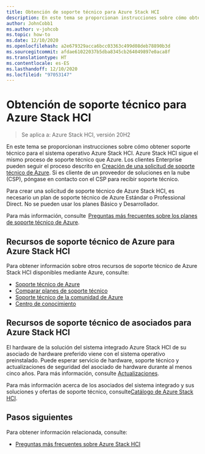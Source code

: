 ```yaml
---
title: Obtención de soporte técnico para Azure Stack HCI
description: En este tema se proporcionan instrucciones sobre cómo obtener soporte técnico para el sistema operativo Azure Stack HCI.
author: JohnCobb1
ms.author: v-johcob
ms.topic: how-to
ms.date: 12/10/2020
ms.openlocfilehash: a2e679329acca6bcc03363c499d08deb78890b3d
ms.sourcegitcommit: afdae61022037b5dba8345cb264049897e0aca8f
ms.translationtype: HT
ms.contentlocale: es-ES
ms.lasthandoff: 12/10/2020
ms.locfileid: "97053147"
---
```

# <a name="get-support-for-azure-stack-hci"></a>Obtención de soporte técnico para Azure Stack HCI

>Se aplica a: Azure Stack HCI, versión 20H2

En este tema se proporcionan instrucciones sobre cómo obtener soporte técnico para el sistema operativo Azure Stack HCI. Azure Stack HCI sigue el mismo proceso de soporte técnico que Azure. Los clientes Enterprise pueden seguir el proceso descrito en [Creación de una solicitud de soporte técnico de Azure](https://docs.microsoft.com/azure/azure-portal/supportability/how-to-create-azure-support-request). Si es cliente de un proveedor de soluciones en la nube (CSP), póngase en contacto con el CSP para recibir soporte técnico.

Para crear una solicitud de soporte técnico de Azure Stack HCI, es necesario un plan de soporte técnico de Azure Estándar o Professional Direct. No se pueden usar los planes Básico y Desarrollador.

Para más información, consulte  [Preguntas más frecuentes sobre los planes de soporte técnico de Azure](https://azure.microsoft.com/support/faq/).

## <a name="azure-support-resources-for-azure-stack-hci"></a>Recursos de soporte técnico de Azure para Azure Stack HCI
Para obtener información sobre otros recursos de soporte técnico de Azure Stack HCI disponibles mediante Azure, consulte:
- [Soporte técnico de Azure](https://azure.microsoft.com/support/options/)
- [Comparar planes de soporte técnico](https://azure.microsoft.com/support/plans/)
- [Soporte técnico de la comunidad de Azure](https://azure.microsoft.com/support/community/)
- [Centro de conocimiento](https://azure.microsoft.com/resources/knowledge-center/)

## <a name="partner-support-resources-for-azure-stack-hci"></a>Recursos de soporte técnico de asociados para Azure Stack HCI
El hardware de la solución del sistema integrado Azure Stack HCI de su asociado de hardware preferido viene con el sistema operativo preinstalado. Puede esperar servicio de hardware, soporte técnico y actualizaciones de seguridad del asociado de hardware durante al menos cinco años. Para más información, consulte [Actualizaciones](../concepts/updates.md). 

Para más información acerca de los asociados del sistema integrado y sus soluciones y ofertas de soporte técnico, consulte[Catálogo de Azure Stack HCI](https://azure.microsoft.com/products/azure-stack/hci/catalog/).

## <a name="next-steps"></a>Pasos siguientes
Para obtener información relacionada, consulte:
- [Preguntas más frecuentes sobre Azure Stack HCI](../faq.md)
